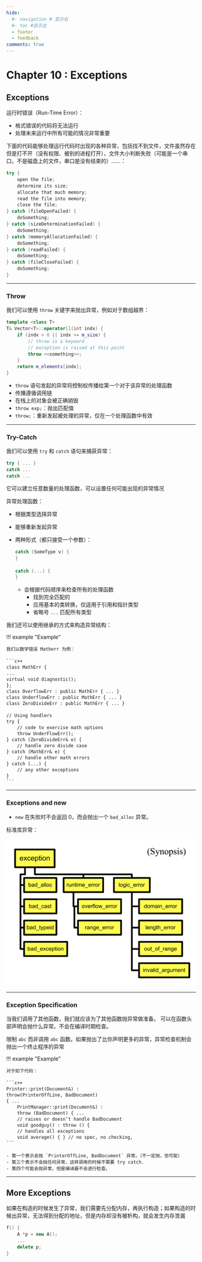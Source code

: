 ```yaml
---
hide:
  #- navigation # 显示右
  #- toc #显示左
  - footer
  - feedback
comments: true
--- 
```


# Chapter 10 : Exceptions

## Exceptions

运行时错误（Run-Time Error）：

- 格式错误的代码将无法运行
- 处理未来运行中所有可能的情况非常重要

下面的代码能够处理运行代码时出现的各种异常，包括找不到文件，文件虽然存在但是打不开（没有权限、被别的进程打开），文件大小判断失败（可能是一个串口，不是磁盘上的文件，串口是没有结束的）……：

```c++
try {
    open the file;
    determine its size;
    allocate that much memory;
    read the file into memory;
    close the file;
} catch (fileOpenFailed) {
    doSomething;
} catch (sizeDeterminationFailed) {
    doSomething;
} catch (memoryAllocationFailed) {
    doSomething;
} catch (readFailed) {
    doSomething;
} catch (fileCloseFailed) {
    doSomething;
}
```
***
### Throw

我们可以使用 `throw` 关键字来抛出异常，例如对于数组越界：

```c++
template <class T>
T& Vector<T>::operator[](int indx) {
    if (indx < 0 || indx >= m_size) {
        // throw is a keyword
        // exception is raised at this point
        throw <<something>>;
    }
    return m_elements[indx];
}
```

- `throw` 语句发起的异常将控制权传播给第一个对于该异常的处理函数
- 传播遵循调用链
- 在栈上的对象会被正确销毁
- `throw exp;`：抛出匹配值
- `throw;`：重新发起被处理的异常，仅在一个处理函数中有效
***
### Try-Catch

我们可以使用 `try` 和 `catch` 语句来捕获异常：

```c++
try { ... }
catch ...
catch ...
```

它可以建立任意数量的处理函数，可以设置任何可能出现的异常情况

异常处理函数：

- 根据类型选择异常
- 能够重新发起异常
- 两种形式（都只接受一个参数）：
	
	```c++
	catch (SomeType v) {
	}
	
	catch (...) {
	}
	```
	
	- 会根据代码顺序来检查所有的处理函数
	    - 找到完全匹配的
	    - 应用基本的类转换，仅适用于引用和指针类型
	    - 省略号 `...` 匹配所有类型

我们还可以使用继承的方式来构造异常结构：

!!! example "Example"

	我们以数学错误 Matherr 为例：
	
	```c++
	class MathErr {
    ...
    virtual void diagnostic();
	};
	class OverflowErr : public MathErr { ... }
	class UnderflowErr : public MathErr { ... }
	class ZeroDivideErr : public MathErr { ... }
	
	// Using handlers
	try {
	    // code to exercise math options
	    throw UnderFlowErr();
	} catch (ZeroDivideErr& e) {
	    // handle zero divide case
	} catch (MathErr& e) {
	    // handle other math errors
	} catch (...) {
	    // any other exceptions
	}
	```
***
### Exceptions and new

- `new` 在失败时不会返回 0，而会抛出一个 `bad_alloc` 异常。

标准库异常：

![](../../../assets/Pasted%20image%2020250512140921.png)
***
### Exception Specification

当我们调用了其他函数，我们就应该为了其他函数抛异常做准备。 可以在函数头部声明会抛什么异常。不会在编译时期检查。

限制 `abc` 而非调用 `abc` 函数。如果抛出了比你声明更多的异常，异常检查机制会抛出一个终止程序的异常

!!! example "Example"

	对于如下代码：
	
	```c++
	Printer::print(Document&) :
	throw(PrinterOffLine, BadDocument) 
	{ ... 
		PrintManager::print(Document&) : 
		throw (BadDocument) { ... 
		// raises or doesn’t handle BadDocument 
		void goodguy() : throw () { 
		// handles all exceptions 
		void average() { } // no spec, no checking,
	```
	
	- 第一个表示会抛 `PrinterOffLine, BadDocument` 异常。（不一定抛，但可能）
	- 第三个表示不会抛任何异常，这样调用的时候不需要 try catch.
	- 第四个可能会抛异常，但是编译器不会进行检查。
***
## More Exceptions

如果在构造的时候发生了异常，我们需要先分配内存，再执行构造；如果构造的时候出异常，无法得到分配的地址，但是内存却没有被析构，就会发生内存泄漏

```c++
f() { 
	A *p = new A(); 
	... 
	delete p; 
}
```



